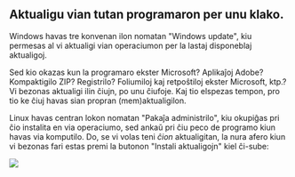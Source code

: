 <?php require("../../entete.php");?> <?php require("../../base.php");?> <?php require("../../fonctions.php");?>

<div id="corps">

<h2>Aktualigu vian tutan programaron per unu klako.</h2>

<p>Windows havas tre konvenan ilon nomatan "Windows update", kiu permesas al vi aktualigi vian operaciumon per la lastaj disponeblaj aktualigoj.</p>

<p>Sed kio okazas kun la programaro ekster Microsoft? Aplikaĵoj Adobe? Kompaktigilo ZIP? Registrilo? Foliumiloj kaj retpoŝtiloj ekster Microsoft, ktp.? Vi bezonas aktualigi ilin ĉiujn, po unu ĉiufoje. Kaj tio elspezas tempon, pro tio ke ĉiuj havas sian propran (mem)aktualigilon.</p>

<p>Linux havas centran lokon nomatan "Pakaĵa administrilo", kiu okupiĝas pri ĉio instalita en via operaciumo, sed ankaŭ pri ĉiu peco de programo kiun havas via komputilo. Do, se vi volas teni <i>ĉion</i> aktualigitan, la nura afero kiun vi bezonas fari estas premi la butonon "Instali aktualigojn" kiel ĉi-sube:</p>

<img src="Images/global_update.png" />

</div>


